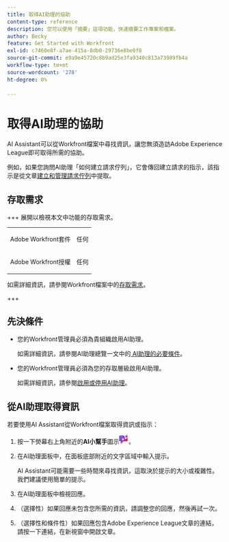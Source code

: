 ```yaml
---
title: 取得AI助理的協助
content-type: reference
description: 您可以使用「摘要」這項功能，快速摘要工作專案和檔案。
author: Becky
feature: Get Started with Workfront
exl-id: c7460e8f-a7ae-415a-8db0-29736e8be0f8
source-git-commit: e9a9e45720c8b9ad25e3fa9340c813a73989fb4a
workflow-type: tm+mt
source-wordcount: '278'
ht-degree: 0%

---
```


# 取得AI助理的協助

AI Assistant可以從Workfront檔案中尋找資訊，讓您無須造訪Adobe Experience League即可取得所需的協助。

例如，如果您詢問AI助理「如何建立請求佇列」，它會傳回建立請求的指示，該指示是從文章[建立和管理請求佇列](/help/quicksilver/manage-work/requests/create-and-manage-request-queues/create-request-queue.md)中提取。


## 存取需求

+++ 展開以檢視本文中功能的存取需求。

<table style="table-layout:auto"> 
 <col> 
 <col> 
 <tbody> 
  <tr> 
   <td role="rowheader">Adobe Workfront套件</td> 
   <td> <p>任何 </p> </td> 
  </tr> 
  <tr> 
   <td role="rowheader">Adobe Workfront授權</td> 
   <td><p>任何</p>
  </tr> 
 </tbody> 
</table>

如需詳細資訊，請參閱Workfront檔案中的[存取需求](/help/quicksilver/administration-and-setup/add-users/access-levels-and-object-permissions/access-level-requirements-in-documentation.md)。

+++

## 先決條件

* 您的Workfront管理員必須為貴組織啟用AI助理。

  如需詳細資訊，請參閱AI助理總覽一文中的[ AI助理的必要條件](/help/quicksilver/workfront-basics/ai-assistant/ai-assistant-overview.md#prerequisites-to-ai-assistant)。
* 您的Workfront管理員必須為您的存取層級啟用AI助理。

  如需詳細資訊，請參閱[啟用或停用AI助理](/help/quicksilver/workfront-basics/ai-assistant/enable-or-disable-assistant.md)。

## 從AI助理取得資訊

若要使用AI Assistant從Workfront檔案取得資訊或指示：

1. 按一下熒幕右上角附近的&#x200B;**AI小幫手**&#x200B;圖示![AI小幫手圖示](assets/ai-assistant-icon.png)。
1. 在AI助理面板中，在面板底部附近的文字區域中輸入提示。

   AI Assistant可能需要一些時間來尋找資訊，這取決於提示的大小或複雜性。 我們建議使用簡單的提示。

1. 在AI助理面板中檢視回應。
1. （選擇性）如果回應未包含您所需的資訊，請調整您的回應，然後再試一次。
1. （選擇性和條件性）如果回應包含Adobe Experience League文章的連結，請按一下連結，在新視窗中開啟文章。


